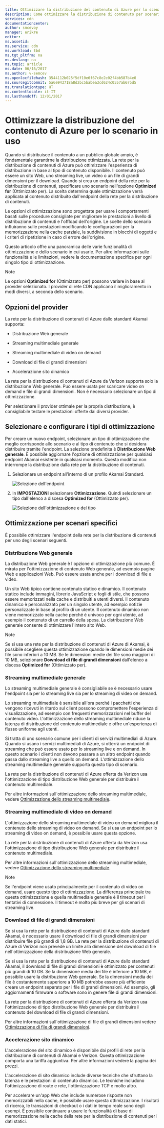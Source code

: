 ```yaml
---
title: Ottimizzare la distribuzione del contenuto di Azure per lo scenario in uso
description: Come ottimizzare la distribuzione di contenuto per scenari specifici
services: cdn
documentationcenter: 
author: smcevoy
manager: erikre
editor: 
ms.assetid: 
ms.service: cdn
ms.workload: tbd
ms.tgt_pltfrm: na
ms.devlang: na
ms.topic: article
ms.date: 06/16/2017
ms.author: v-semcev
ms.openlocfilehash: 3544112b025f5df10e6f67c8e2e02f4bb587b4e0
ms.sourcegitcommit: 5a6e943718a8d2bc5babea3cd624c0557ab67bd5
ms.translationtype: HT
ms.contentlocale: it-IT
ms.lasthandoff: 12/01/2017
---
```

# <a name="optimize-azure-content-delivery-for-your-scenario"></a>Ottimizzare la distribuzione del contenuto di Azure per lo scenario in uso

Quando si distribuisce il contenuto a un pubblico globale ampio, è fondamentale garantirne la distribuzione ottimizzata. La rete per la distribuzione di contenuti di Azure può ottimizzare l'esperienza di distribuzione in base al tipo di contenuto disponibile. Il contenuto può essere un sito Web, uno streaming live, un video o un file di grandi dimensioni per il download. Quando si crea un endpoint della rete per la distribuzione di contenuti, specificare uno scenario nell'opzione **Optimized for** (Ottimizzato per). La scelta determina quale ottimizzazione verrà applicata al contenuto distribuito dall'endpoint della rete per la distribuzione di contenuti.

Le opzioni di ottimizzazione sono progettate per usare i comportamenti basati sulle procedure consigliate per migliorare le prestazioni a livello di distribuzione di contenuti e l'offload dell'origine. Le scelte dello scenario influiranno sulle prestazioni modificando le configurazioni per la memorizzazione nella cache parziale, la suddivisione in blocchi di oggetti e i criteri di ripetizione in caso di errore dell'origine. 

Questo articolo offre una panoramica delle varie funzionalità di ottimizzazione e dello scenario in cui usarle. Per altre informazioni sulle funzionalità e le limitazioni, vedere la documentazione specifica per ogni singolo tipo di ottimizzazione.

> [!NOTE]
> Le opzioni **Optimized for** (Ottimizzato per) possono variare in base al provider selezionato. I provider di rete CDN applicano il miglioramento in modi diversi, a seconda dello scenario. 

## <a name="provider-options"></a>Opzioni del provider

La rete per la distribuzione di contenuti di Azure dallo standard Akamai supporta:

* Distribuzione Web generale 

* Streaming multimediale generale

* Streaming multimediale di video on demand

* Download di file di grandi dimensioni

* Accelerazione sito dinamico 

La rete per la distribuzione di contenuti di Azure da Verizon supporta solo la distribuzione Web generale. Può essere usata per scaricare video on demand e file di grandi dimensioni. Non è necessario selezionare un tipo di ottimizzazione.

Per selezionare il provider ottimale per la propria distribuzione, è consigliabile testare le prestazioni offerte dai diversi provider.

## <a name="select-and-configure-optimization-types"></a>Selezionare e configurare i tipi di ottimizzazione

Per creare un nuovo endpoint, selezionare un tipo di ottimizzazione che meglio corrisponde allo scenario e al tipo di contenuto che si desidera distribuire tramite l'endpoint. La selezione predefinita è **Distribuzione Web generale**. È possibile aggiornare l'opzione di ottimizzazione per qualsiasi endpoint Akamai esistente in qualsiasi momento. Questa modifica non interrompe la distribuzione dalla rete per la distribuzione di contenuti. 

1. Selezionare un endpoint all'interno di un profilo Akamai Standard.

    ![Selezione dell'endpoint ](./media/cdn-optimization-overview/01_Akamai.png)

2. In **IMPOSTAZIONI** selezionare **Ottimizzazione**. Quindi selezionare un tipo dall'elenco a discesa **Optimized for** (Ottimizzato per).

    ![Selezione dell'ottimizzazione e del tipo](./media/cdn-optimization-overview/02_Select.png)

## <a name="optimization-for-specific-scenarios"></a>Ottimizzazione per scenari specifici

È possibile ottimizzare l'endpoint della rete per la distribuzione di contenuti per uno degli scenari seguenti. 

### <a name="general-web-delivery"></a>Distribuzione Web generale

La distribuzione Web generale è l'opzione di ottimizzazione più comune. È mirata per l'ottimizzazione di contenuto Web generale, ad esempio pagine Web e applicazioni Web. Può essere usata anche per i download di file e video.

Un sito Web tipico contiene contenuto statico e dinamico. Il contenuto statico include immagini, librerie JavaScript e fogli di stile, che possono essere memorizzati nella cache e distribuiti a utenti diversi. Il contenuto dinamico è personalizzato per un singolo utente, ad esempio notizie personalizzate in base al profilo di un utente. Il contenuto dinamico non viene memorizzato nella cache perché è univoco per ogni utente, ad esempio il contenuto di un carrello della spesa. La distribuzione Web generale consente di ottimizzare l'intero sito Web. 

> [!NOTE]
> Se si usa una rete per la distribuzione di contenuti di Azure di Akamai, è possibile scegliere questa ottimizzazione quando le dimensioni medie dei file sono inferiori a 10 MB. Se le dimensioni medie dei file sono maggiori di 10 MB, selezionare **Download di file di grandi dimensioni** dall'elenco a discesa **Optimized for** (Ottimizzato per).

### <a name="general-media-streaming"></a>Streaming multimediale generale

Lo streaming multimediale generale è consigliabile se è necessario usare l'endpoint sia per lo streaming live sia per lo streaming di video on demand.

Lo streaming multimediale è sensibile all'ora perché i pacchetti che vengono ricevuti in ritardo sul client possono compromettere l'esperienza di visualizzazione, ad esempio con frequenti memorizzazioni nel buffer del contenuto video. L'ottimizzazione dello streaming multimediale riduce la latenza di distribuzione del contenuto multimediale e offre un'esperienza di flusso uniforme agli utenti. 

Si tratta di uno scenario comune per i clienti di servizi multimediali di Azure. Quando si usano i servizi multimediali di Azure, si otterrà un endpoint di streaming che può essere usato per lo streaming live e on demand. In questo scenario i clienti non devono passare a un altro endpoint quando passa dallo streaming live a quello on demand. L'ottimizzazione dello streaming multimediale generale supporta questo tipo di scenario.

La rete per la distribuzione di contenuti di Azure offerta da Verizon usa l'ottimizzazione di tipo distribuzione Web generale per distribuire il contenuto multimediale.

Per altre informazioni sull'ottimizzazione dello streaming multimediale, vedere [Ottimizzazione dello streaming multimediale](cdn-media-streaming-optimization.md).

### <a name="video-on-demand-media-streaming"></a>Streaming multimediale di video on demand

L'ottimizzazione dello streaming multimediale di video on demand migliora il contenuto dello streaming di video on demand. Se si usa un endpoint per lo streaming di video on demand, è possibile usare questa opzione.

La rete per la distribuzione di contenuti di Azure offerta da Verizon usa l'ottimizzazione di tipo distribuzione Web generale per distribuire il contenuto multimediale.

Per altre informazioni sull'ottimizzazione dello streaming multimediale, vedere [Ottimizzazione dello streaming multimediale](cdn-media-streaming-optimization.md).

> [!NOTE]
> Se l'endpoint viene usato principalmente per il contenuto di video on demand, usare questo tipo di ottimizzazione. La differenza principale tra questa ottimizzazione e quella multimediale generale è il timeout per i tentativi di connessione. Il timeout è molto più breve per gli scenari di streaming live.

### <a name="large-file-download"></a>Download di file di grandi dimensioni

Se si usa la rete per la distribuzione di contenuti di Azure dallo standard Akamai, è necessario usare il download di file di grandi dimensioni per distribuire file più grandi di 1,8 GB. La rete per la distribuzione di contenuti di Azure di Verizon non prevede un limite alla dimensione del download di file nell'ottimizzazione della distribuzione Web generale.

Se si usa la rete per la distribuzione di contenuti di Azure dallo standard Akamai, il download di file di grandi dimensioni è ottimizzato per contenuti più grandi di 10 GB. Se la dimensione media dei file è inferiore a 10 MB, è possibile usare la distribuzione Web generale. Se la dimensioni media dei file è costantemente superiore a 10 MB potrebbe essere più efficiente creare un endpoint separato per i file di grandi dimensioni. Ad esempio, gli aggiornamenti firmware o software sono in genere file di grandi dimensioni.

La rete per la distribuzione di contenuti di Azure offerta da Verizon usa l'ottimizzazione di tipo distribuzione Web generale per distribuire il contenuto del download di file di grandi dimensioni.

Per altre informazioni sull'ottimizzazione di file di grandi dimensioni vedere [Ottimizzazione di file di grandi dimensioni](cdn-large-file-optimization.md).

### <a name="dynamic-site-acceleration"></a>Accelerazione sito dinamico

 L'accelerazione del sito dinamico è disponibile dai profili di rete per la distribuzione di contenuti di Akamai e Verizon. Questa ottimizzazione comporta una tariffa aggiuntiva. Per altre informazioni vedere la pagina dei prezzi.

L'accelerazione di sito dinamico include diverse tecniche che sfruttano la latenza e le prestazioni di contenuto dinamico. Le tecniche includono l'ottimizzazione di route e rete, l'ottimizzazione TCP e molto altro. 

Per accelerare un'app Web che include numerose risposte non memorizzabili nella cache, è possibile usare questa ottimizzazione. I risultati di ricerca, le transazioni di checkout o i dati in tempo reale sono degli esempi. È possibile continuare a usare le funzionalità di base di memorizzazione nella cache della rete per la distribuzione di contenuti per i dati statici. 



